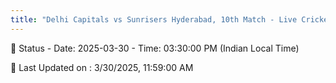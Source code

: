 ```yaml
---
title: "Delhi Capitals vs Sunrisers Hyderabad, 10th Match - Live Cricket Score"
---
```


📑 Status - Date: 2025-03-30 - Time: 03:30:00 PM (Indian Local Time)

📝 Last Updated on : 3/30/2025, 11:59:00 AM  

